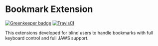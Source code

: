 # Bookmark Extension
[![Greenkeeper badge](https://badges.greenkeeper.io/q2g/q2g-ext-bookmark.js.svg)](https://greenkeeper.io/)
[![TravisCI](https://travis-ci.org/q2g/q2g-ext-bookmark.svg?branch=master)](https://travis-ci.org/q2g/q2g-ext-bookmark)

This extensions developed for blind users to handle bookmarks with full keyboard control and full JAWS support.
